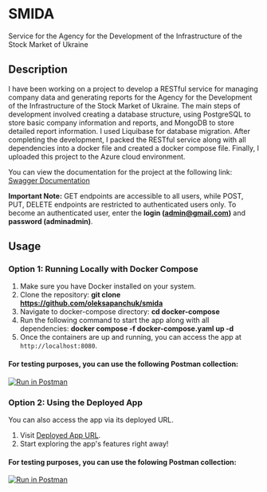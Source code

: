 # SMIDA

Service for the Agency for the Development of the Infrastructure of the Stock Market of Ukraine
## Description

I have been working on a project to develop a RESTful service for managing company data and generating reports for the Agency for the Development of the Infrastructure of the Stock Market of Ukraine. The main steps of development involved creating a database structure, using PostgreSQL to store basic company information and reports, and MongoDB to store detailed report information. I used Liquibase for database migration. After completing the development, I packed the RESTful service along with all dependencies into a docker file and created a docker compose file. Finally, I uploaded this project to the Azure cloud environment.

You can view the documentation for the project at the following link: [Swagger Documentation](https://smida.azurewebsites.net/swagger-ui/index.html)

**Important Note:** GET endpoints are accessible to all users, while POST, PUT, DELETE endpoints are restricted to authenticated users only. To become an authenticated user, enter the **login (admin@gmail.com)** and **password (adminadmin)**.

## Usage

### Option 1: Running Locally with Docker Compose
1. Make sure you have Docker installed on your system.
2. Clone the repository: **git clone https://github.com/oleksapanchuk/smida**
3. Navigate to docker-compose directory: **cd docker-compose**
4. Run the following command to start the app along with all dependencies: **docker compose -f docker-compose.yaml up -d**
5. Once the containers are up and running, you can access the app at `http://localhost:8080`.

#### For testing purposes, you can use the following Postman collection:
[![Run in Postman](https://run.pstmn.io/button.svg)](https://api.postman.com/collections/21898883-14251079-2194-47f1-9b55-59aa781d7ecd?access_key=PMAT-01HZTVSVTJQT8Y690VP7ZKG94C)

### Option 2: Using the Deployed App

You can also access the app via its deployed URL.

1. Visit [Deployed App URL](https://smida.azurewebsites.net).
2. Start exploring the app's features right away!

#### For testing purposes, you can use the folowing Postman collection:
[![Run in Postman](https://run.pstmn.io/button.svg)](https://api.postman.com/collections/21898883-bf6b4d20-412c-4368-a002-9daceda4158f?access_key=PMAT-01HZTY099A2MEQWGFC9T7X7XJ1)
